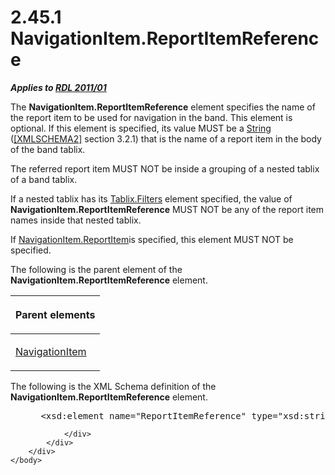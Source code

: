 <html dir="LTR" xmlns:mshelp="http://msdn.microsoft.com/mshelp" xmlns:ddue="http://ddue.schemas.microsoft.com/authoring/2003/5" xmlns:xlink="http://www.w3.org/1999/xlink" xmlns:tool="http://www.microsoft.com/tooltip">
    <head>
        <meta http-equiv="Content-Type" content="text/html; CHARSET=utf-8"></meta>
        <meta name="save" content="history"></meta>
        <title>2.45.1 NavigationItem.ReportItemReference</title>
        <xml>
            <mshelp:toctitle title="2.45.1 NavigationItem.ReportItemReference"></mshelp:toctitle>
            <mshelp:rltitle title="[MS-RDL]: NavigationItem.ReportItemReference"></mshelp:rltitle>
            <mshelp:keyword index="A" term="5d4b5692-dd1b-476a-b1a8-5e5e124a32d2"></mshelp:keyword>
            <mshelp:attr name="DCSext.ContentType" value="open specification"></mshelp:attr>
            <mshelp:attr name="AssetID" value="5d4b5692-dd1b-476a-b1a8-5e5e124a32d2"></mshelp:attr>
            <mshelp:attr name="TopicType" value="kbRef"></mshelp:attr>
            <mshelp:attr name="DCSext.Title" value="[MS-RDL]: NavigationItem.ReportItemReference" />
        </xml>
    </head>
    <body>
        <div id="header">
            <h1 class="heading">2.45.1 NavigationItem.ReportItemReference</h1>
        </div>
        <div id="mainSection">
            <div id="mainBody">
                <div id="allHistory" class="saveHistory"></div>
                <div id="sectionSection0" class="section" name="collapseableSection">
                    

<p><b><i>Applies to </i></b><a href="bf2bab1a-b608-4bcc-b718-1cc1baa9579c.htm"><b><i>RDL 2011/01</i></b></a></p>

<p>The <b>NavigationItem.ReportItemReference</b> element
specifies the name of the report item to be used for navigation in the band.
This element is optional. If this element is specified, its value MUST be a <a href="1ed81ef3-a683-45e3-aaad-bd2bbe71bc3d.htm">String</a> (<a href="https://go.microsoft.com/fwlink/?LinkId=90610">[XMLSCHEMA2]</a> section
3.2.1) that is the name of a report item in the body of the band tablix.</p>

<p>The referred report item MUST NOT be inside a grouping of a
nested tablix of a band tablix.</p>

<p>If a nested tablix has its <a href="1c4c6ca5-4595-4c71-971a-12f11080fa80.htm">Tablix.Filters</a> element
specified, the value of <b>NavigationItem.ReportItemReference</b> MUST NOT be
any of the report item names inside that nested tablix.</p>

<p>If <a href="2a7eec12-9d11-4bc0-9190-39917b40ee60.htm">NavigationItem.ReportItem</a>is
specified, this element MUST NOT be specified.</p>

<p>The following is the parent element of the <b>NavigationItem.ReportItemReference</b>
element.</p>

<table>
 <thead>
  <tr>
   <th>
   <p>Parent elements</p>
   </th>
  </tr>
 </thead>
 <tr>
  <td>
  <p><a href="641d4b8e-25ed-425c-ad17-66ba777d2782.htm">NavigationItem</a></p>
  </td>
 </tr>
</table>

<p>The following is the XML Schema definition of the <b>NavigationItem.ReportItemReference</b>
element.</p>

<dl>
<dd>
<div><pre> &lt;xsd:element name=&quot;ReportItemReference&quot; type=&quot;xsd:string&quot; minOccurs=&quot;0&quot; maxOccurs=&quot;1&quot;/&gt;
</pre></div>
</dd></dl>


                </div>
            </div>
        </div>
    </body>
</html>